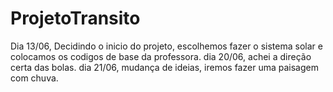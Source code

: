 # ProjetoTransito
 
 Dia 13/06, Decidindo o inicio do projeto, escolhemos fazer o sistema solar e colocamos os codigos de base da professora.
 dia 20/06, achei a direção certa das bolas.
 dia 21/06, mudança de ideias, iremos fazer uma paisagem com chuva. 
